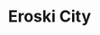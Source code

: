 ---
title: "Eroski City"
url: /donostia-san-sebastian/eroski-city-pasai-san-pedro-hiribidea/
shop: Supermarkt
---